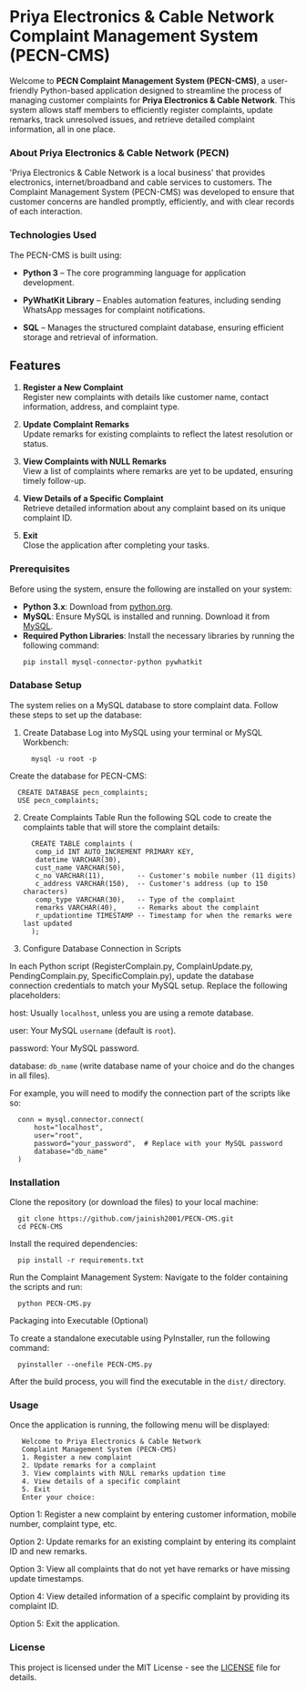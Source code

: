 # Priya Electronics & Cable Network Complaint Management System (PECN-CMS)

Welcome to **PECN Complaint Management System (PECN-CMS)**, a user-friendly Python-based application designed to streamline the process of managing customer complaints for **Priya Electronics & Cable Network**. This system allows staff members to efficiently register complaints, update remarks, track unresolved issues, and retrieve detailed complaint information, all in one place.

### About Priya Electronics & Cable Network (PECN)
'Priya Electronics & Cable Network is a local business' that provides electronics, internet/broadband and cable services to customers. The Complaint Management System (PECN-CMS) was developed to ensure that customer concerns are handled promptly, efficiently, and with clear records of each interaction.

### Technologies Used
The PECN-CMS is built using:

- **Python 3** – The core programming language for application development.

- **PyWhatKit Library** – Enables automation features, including sending WhatsApp messages for complaint notifications.

- **SQL** – Manages the structured complaint database, ensuring efficient storage and retrieval of information.

## Features

1. **Register a New Complaint**  
   Register new complaints with details like customer name, contact information, address, and complaint type.
   
2. **Update Complaint Remarks**  
   Update remarks for existing complaints to reflect the latest resolution or status.

3. **View Complaints with NULL Remarks**  
   View a list of complaints where remarks are yet to be updated, ensuring timely follow-up.

4. **View Details of a Specific Complaint**  
   Retrieve detailed information about any complaint based on its unique complaint ID.

5. **Exit**  
   Close the application after completing your tasks.

### Prerequisites

Before using the system, ensure the following are installed on your system:

- **Python 3.x**: Download from [python.org](https://www.python.org/downloads/).
- **MySQL**: Ensure MySQL is installed and running. Download it from [MySQL](https://dev.mysql.com/downloads/).
- **Required Python Libraries**: Install the necessary libraries by running the following command:
  ```bash
  pip install mysql-connector-python pywhatkit
### Database Setup
The system relies on a MySQL database to store complaint data. Follow these steps to set up the database:

1. Create Database
Log into MySQL using your terminal or MySQL Workbench:

         mysql -u root -p
   

Create the database for PECN-CMS:

      CREATE DATABASE pecn_complaints;
      USE pecn_complaints;
      
2. Create Complaints Table
Run the following SQL code to create the complaints table that will store the complaint details:

         CREATE TABLE complaints (
          comp_id INT AUTO_INCREMENT PRIMARY KEY,
          datetime VARCHAR(30),
          cust_name VARCHAR(50),
          c_no VARCHAR(11),        -- Customer's mobile number (11 digits)
          c_address VARCHAR(150),  -- Customer's address (up to 150 characters)
          comp_type VARCHAR(30),   -- Type of the complaint
          remarks VARCHAR(40),     -- Remarks about the complaint
          r_updationtime TIMESTAMP -- Timestamp for when the remarks were last updated
         );
      

3. Configure Database Connection in Scripts

In each Python script (RegisterComplain.py, ComplainUpdate.py, PendingComplain.py, SpecificComplain.py), update the database connection credentials to match your MySQL setup. Replace the following placeholders:

host: Usually ```localhost```, unless you are using a remote database.

user: Your MySQL ```username``` (default is ```root```).

password: Your MySQL password.

database: ```db_name``` (write database name of your choice and do the changes in all files).

For example, you will need to modify the connection part of the scripts like so:
      
      conn = mysql.connector.connect(
          host="localhost",
          user="root",
          password="your_password",  # Replace with your MySQL password
          database="db_name"
      )

### Installation

Clone the repository (or download the files) to your local machine:
      
      git clone https://github.com/jainish2001/PECN-CMS.git
      cd PECN-CMS

Install the required dependencies:
      
      pip install -r requirements.txt

Run the Complaint Management System: Navigate to the folder containing the scripts and run:

      python PECN-CMS.py

Packaging into Executable (Optional)

To create a standalone executable using PyInstaller, run the following command:

      pyinstaller --onefile PECN-CMS.py

After the build process, you will find the executable in the ```dist/``` directory.

### Usage

Once the application is running, the following menu will be displayed:

       Welcome to Priya Electronics & Cable Network  
       Complaint Management System (PECN-CMS)  
       1. Register a new complaint  
       2. Update remarks for a complaint  
       3. View complaints with NULL remarks updation time  
       4. View details of a specific complaint  
       5. Exit  
       Enter your choice: 

      
Option 1: Register a new complaint by entering customer information, mobile number, complaint type, etc.

Option 2: Update remarks for an existing complaint by entering its complaint ID and new remarks.

Option 3: View all complaints that do not yet have remarks or have missing update timestamps.

Option 4: View detailed information of a specific complaint by providing its complaint ID.

Option 5: Exit the application.

### License

This project is licensed under the MIT License - see the [LICENSE](LICENSE) file for details.
